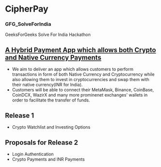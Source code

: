 # CipherPay
### GFG_SolveForIndia

GeeksForGeeks Solve For India Hackathon
## <ins>A Hybrid Payment App which allows both Crypto and Native Currency Payments</ins>
- We aim to deliver an app which allows customers to perform transactions in form of both Native Currency and Cryptocurrency while also allowing them to invest in cryptocurrencies and swap them with their native currency(INR for India). 
- Customers will be able to connect their MetaMask, Binance, CoinBase, CoinDCX, WazirX and many more prominenet exchanges' wallets in order to facilitate the transfer of funds.


## Release 1
- Crypto Watchlist and Investing Options


## Proposals for Release 2
- Login Authentication
- Crypto Payments and INR Payments
